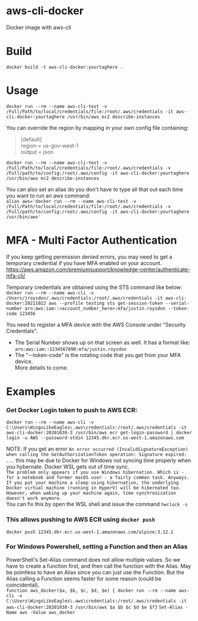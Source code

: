# aws-cli-docker
Docker image with aws-cli  

# Build
    docker build -t aws-cli-docker:yourtaghere .  


# Usage
    docker run --rm --name aws-cli-test -v /Full/Path/to/local/credentials/file:/root/.aws/credentials -it aws-cli-docker:yourtaghere /usr/bin/aws ec2 describe-instances  

You can override the region by mapping in your own config file containing:  

>    [default]  
>    region = us-gov-west-1  
>    output = json  

    docker run --rm --name aws-cli-test -v /Full/Path/to/local/credentials/file:/root/.aws/credentials -v /Full/path/to/config:/root/.aws/config -it aws-cli-docker:yourtaghere /usr/bin/aws ec2 describe-instances  

You can also set an alias do you don't have to type all that out each time you want to run an aws command:  
    `alias aws='docker run --rm --name aws-cli-test -v /Full/Path/to/local/credentials/file:/root/.aws/credentials -v /Full/path/to/config:/root/.aws/config -it aws-cli-docker:yourtaghere /usr/bin/aws'`

# MFA - Multi Factor Authentication
If you keep getting permission denied errors, you may need to get a temporary credential if you have MFA enabled on your account.
https://aws.amazon.com/premiumsupport/knowledge-center/authenticate-mfa-cli/

Temporary credentials are obtained using the STS command like below:  
`docker run --rm --name aws-cli -v /Users/jroysdon/.aws/credentials:/root/.aws/credentials -it aws-cli-docker:20211022 aws --profile testing sts get-session-token --serial-number arn:aws:iam::<account_number_here>:mfa/justin.roysdon --token-code 123456`  

You need to register a MFA device with the AWS Console under "Security Credentials".  
- The Serial Number shows up on that screen as well. It has a format like: `arn:aws:iam::1234567890:mfa/justin.roysdon`  
- The "--token-code" is the rotating code that you get from your MFA device.  
More details to come.
    
# Examples
### Get Docker Login token to push to AWS ECR:
`docker run --rm --name aws-cli -v C:\Users\WingsLikeEagles\.aws\credentials:/root/.aws/credentials -it aws-cli-docker:20201030-3 /usr/bin/aws ecr get-login-password | docker login -u AWS --password-stdin 12345.dkr.ecr.us-west-1.amazonaws.com`  
  
NOTE: If you get an error `An error occurred (InvalidSignatureException) when calling the GetAuthorizationToken operation: Signature expired: ...` this may be due to Docker for Windows not syncing time properly when you hybernate.  Docker WSL gets out of time sync.  
```The problem only appears if you use Windows hibernation. Which is - for a notebook and former macOS user - a fairly common task. Anyways. If you put your machine a sleep using hibernation, the underlying Docker virtual machine (running in HyperV) will be hibernated too. However, when waking up your machine again, time synchronization doesn't work anymore.```  
You can fix this by open the WSL shell and issue the command `hwclock -s`  
  

### This allows pushing to AWS ECR using `docker push`
`docker push 12345.dkr.ecr.us-west-1.amazonaws.com/alpine:3.12.1`

### For Windows Powershell, setting a Function and then an Alias
PowerShell's Set-Alias command does not allow multiple values.  So we have to create a function first, and then call the function with the Alias.  May be pointless to have an Alias since you can just use the Function. But the Alias calling a Function seems faster for some reason (could be coincidental).  
`function aws_docker($a, $b, $c, $d, $e) { docker run --rm --name aws-cli -v C:\Users\WingsLikeEagles\.aws\credentials:/root/.aws/credentials -it aws-cli-docker:20201030-3 /usr/bin/aws $a $b $c $d $e $f}`
`Set-Alias -Name aws -Value aws_docker`
